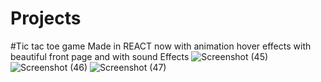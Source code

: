 # Projects
#Tic tac toe game Made in REACT now with animation hover effects with beautiful front page and with sound Effects
![Screenshot (45)](https://github.com/Mjawad152/Projects/assets/145112640/d3c37989-0a26-4c74-aa40-5ebd9e6ad6ce)
![Screenshot (46)](https://github.com/Mjawad152/Projects/assets/145112640/f5a46f7d-cdf7-44fb-bdcf-4d1e85ab375d)
![Screenshot (47)](https://github.com/Mjawad152/Projects/assets/145112640/c220ac4e-3957-46ee-9244-5df58b3bd867)
